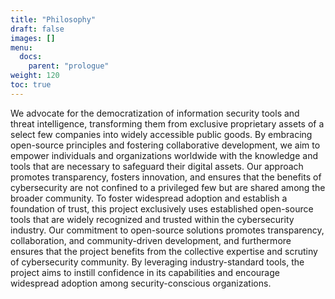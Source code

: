 ```yaml
---
title: "Philosophy"
draft: false
images: []
menu:
  docs:
    parent: "prologue"
weight: 120
toc: true
---
```


We advocate for the democratization of information security tools and threat intelligence, transforming them from exclusive proprietary assets of a select few companies into widely accessible public goods. By embracing open-source principles and fostering collaborative development, we aim to empower individuals and organizations worldwide with the knowledge and tools that are necessary to safeguard their digital assets. Our approach promotes transparency, fosters innovation, and ensures that the benefits of cybersecurity are not confined to a privileged few but are shared among the broader community. To foster widespread adoption and establish a foundation of trust, this project exclusively uses established open-source tools that are widely recognized and trusted within the cybersecurity industry. Our commitment to open-source solutions promotes transparency, collaboration, and community-driven development, and furthermore ensures that the project benefits from the collective expertise and scrutiny of cybersecurity community. By leveraging industry-standard tools, the project aims to instill confidence in its capabilities and encourage widespread adoption among security-conscious organizations.